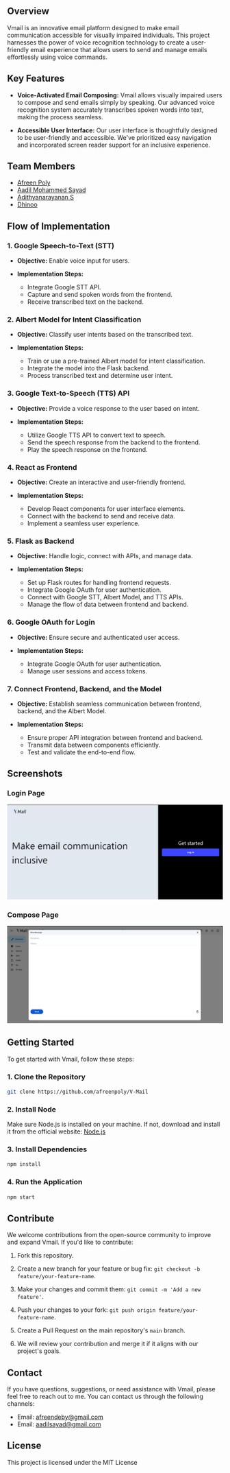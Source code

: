 ## Overview

Vmail is an innovative email platform designed to make email communication accessible for visually impaired individuals. This project harnesses the power of voice recognition technology to create a user-friendly email experience that allows users to send and manage emails effortlessly using voice commands.

## Key Features

- **Voice-Activated Email Composing:** Vmail allows visually impaired users to compose and send emails simply by speaking. Our advanced voice recognition system accurately transcribes spoken words into text, making the process seamless.

- **Accessible User Interface:** Our user interface is thoughtfully designed to be user-friendly and accessible. We've prioritized easy navigation and incorporated screen reader support for an inclusive experience.

## Team Members

- [Afreen Poly](https://github.com/afreenpoly)
- [Aadil Mohammed Sayad](https://github.com/aadilsayad)
- [Adithyanarayanan S](https://github.com/1ce-one)
- [Dhinoo](https://github.com/Dhinuku)



## Flow of Implementation

### 1. Google Speech-to-Text (STT)

- **Objective:** Enable voice input for users.

- **Implementation Steps:**
  - Integrate Google STT API.
  - Capture and send spoken words from the frontend.
  - Receive transcribed text on the backend.

### 2. Albert Model for Intent Classification

- **Objective:** Classify user intents based on the transcribed text.

- **Implementation Steps:**
  - Train or use a pre-trained Albert model for intent classification.
  - Integrate the model into the Flask backend.
  - Process transcribed text and determine user intent.

### 3. Google Text-to-Speech (TTS) API

- **Objective:** Provide a voice response to the user based on intent.

- **Implementation Steps:**
  - Utilize Google TTS API to convert text to speech.
  - Send the speech response from the backend to the frontend.
  - Play the speech response on the frontend.

### 4. React as Frontend

- **Objective:** Create an interactive and user-friendly frontend.

- **Implementation Steps:**
  - Develop React components for user interface elements.
  - Connect with the backend to send and receive data.
  - Implement a seamless user experience.

### 5. Flask as Backend

- **Objective:** Handle logic, connect with APIs, and manage data.

- **Implementation Steps:**
  - Set up Flask routes for handling frontend requests.
  - Integrate Google OAuth for user authentication.
  - Connect with Google STT, Albert Model, and TTS APIs.
  - Manage the flow of data between frontend and backend.

### 6. Google OAuth for Login

- **Objective:** Ensure secure and authenticated user access.

- **Implementation Steps:**
  - Integrate Google OAuth for user authentication.
  - Manage user sessions and access tokens.

### 7. Connect Frontend, Backend, and the Model

- **Objective:** Establish seamless communication between frontend, backend, and the Albert Model.

- **Implementation Steps:**
  - Ensure proper API integration between frontend and backend.
  - Transmit data between components efficiently.
  - Test and validate the end-to-end flow.

## Screenshots

### Login Page
![Login Page](./client/screenshots/login.png)

### Compose Page
![Compose Page](./client/screenshots/compose.png)




## Getting Started

To get started with Vmail, follow these steps:

### 1. Clone the Repository

```bash
git clone https://github.com/afreenpoly/V-Mail
```
### 2. Install Node
  Make sure Node.js is installed on your machine. If not, download and install it from the official website: [Node.js](https://nodejs.org/en)
### 3. Install Dependencies
```bash
npm install
```
### 4. Run the Application
```bash
npm start
```

## Contribute

We welcome contributions from the open-source community to improve and expand Vmail. If you'd like to contribute:

1. Fork this repository.

2. Create a new branch for your feature or bug fix: `git checkout -b feature/your-feature-name`.

3. Make your changes and commit them: `git commit -m 'Add a new feature'`.

4. Push your changes to your fork: `git push origin feature/your-feature-name`.

5. Create a Pull Request on the main repository's `main` branch.

6. We will review your contribution and merge it if it aligns with our project's goals.

## Contact

If you have questions, suggestions, or need assistance with Vmail, please feel free to reach out to me. You can contact us through the following channels:

- Email: afreendeby@gmail.com
- Email: aadilsayad@gmail.com

## License

This project is licensed under the MIT License 
